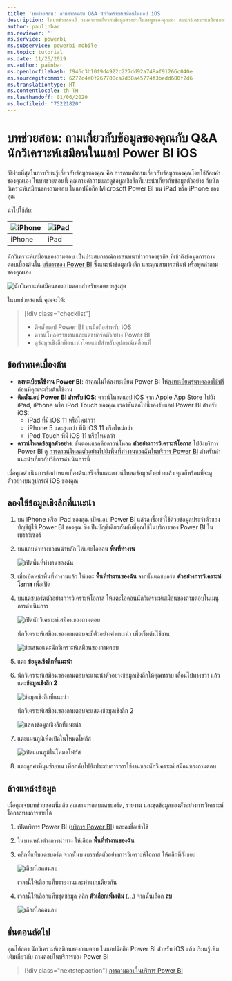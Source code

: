 ```yaml
---
title: 'บทช่วยสอน: ถามคำถามกับ Q&A นักวิเคราะห์เสมือนในแอป iOS'
description: ในบทช่วยสอนนี้ ถามคำถามเกี่ยวกับข้อมูลตัวอย่างในคำพูดของคุณเอง กับนักวิเคราะห์เสมือนของถามตอบ ในแอปมือถือ Power BI บนอุปกรณ์ iOS ของคุณ
author: paulinbar
ms.reviewer: ''
ms.service: powerbi
ms.subservice: powerbi-mobile
ms.topic: tutorial
ms.date: 11/26/2019
ms.author: painbar
ms.openlocfilehash: f946c3b10f9d4922c227dd92a748af91266c040e
ms.sourcegitcommit: 6272c4a0f267708ca7d38a45774f3bedd680f2d6
ms.translationtype: HT
ms.contentlocale: th-TH
ms.lasthandoff: 01/06/2020
ms.locfileid: "75221820"
---
```

# <a name="tutorial-ask-questions-about-your-data-with-the-qa-virtual-analyst-in-the-power-bi-ios-apps"></a>บทช่วยสอน: ถามเกี่ยวกับข้อมูลของคุณกับ Q&A นักวิเคราะห์เสมือนในแอป Power BI iOS

วิธีง่ายที่สุดในการเรียนรู้เกี่ยวกับข้อมูลของคุณ คือ การถามคำถามเกี่ยวกับข้อมูลของคุณโดยใช้ถ้อยคำของคุณเอง ในบทช่วยสอนนี้ คุณถามคำถามและดูข้อมูลเชิงลึกที่แนะนำเกี่ยวกับข้อมูลตัวอย่าง กับนักวิเคราะห์เสมือนของถามตอบ ในแอปมือถือ Microsoft Power BI บน iPad หรือ iPhone ของคุณ 

นำไปใช้กับ:

| ![iPhone](./media/tutorial-mobile-apps-ios-qna/iphone-logo-50-px.png) | ![iPad](./media/tutorial-mobile-apps-ios-qna/ipad-logo-50-px.png) |
|:--- |:--- |
| iPhone |iPad |

นักวิเคราะห์เสมือนของถามตอบ เป็นประสบการณ์การสนทนาข่าวกรองธุรกิจ ที่เข้าถึงข้อมูลการถามตอบเบื้องต้นใน [บริการของ Power BI](https://powerbi.com) ซึ่งแนะนำข้อมูลเชิงลึก และคุณสามารถพิมพ์ หรือพูดคำถามของคุณเอง

![นักวิเคราะห์เสมือนของถามตอบสำหรับยอดขายสูงสุด](./media/tutorial-mobile-apps-ios-qna/power-bi-ios-q-n-a-top-sale-intro.png)

ในบทช่วยสอนนี้ คุณจะได้:

> [!div class="checklist"]
> * ติดตั้งแอป Power BI บนมือถือสำหรับ iOS
> * ดาวน์โหลดรายงานและแดชบอร์ดตัวอย่าง Power BI
> * ดูข้อมูลเชิงลึกที่แนะนำโดยแอปสำหรับอุปกรณ์เคลื่อนที่

## <a name="prerequisites"></a>ข้อกำหนดเบื้องต้น

* **ลงทะเบียนใช้งาน Power BI**: ถ้าคุณไม่ได้ลงทะเบียน Power BI ให้[ลงทะเบียนรุ่นทดลองใช้ฟรี](https://app.powerbi.com/signupredirect?pbi_source=web)ก่อนที่คุณจะเริ่มต้นใช้งาน
* **ติดตั้งแอป Power BI สำหรับ iOS**: [ดาวน์โหลดแอป iOS](https://apps.apple.com/app/microsoft-power-bi/id929738808) จาก Apple App Store ไปยัง iPad, iPhone หรือ iPod Touch ของคุณ เวอร์ชันต่อไปนี้รองรับแอป Power BI สำหรับ iOS:
  * iPad ที่มี iOS 11 หรือใหม่กว่า
  * iPhone 5 และสูงกว่า ที่มี iOS 11 หรือใหม่กว่า 
  * iPod Touch ที่มี iOS 11 หรือใหม่กว่า
* **ดาวน์โหลดข้อมูลตัวอย่าง**: ขั้นตอนแรกคือดาวน์โหลด **ตัวอย่างการวิเคราะห์โอกาส** ไปยังบริการ Power BI ดู [การดาวน์โหลดตัวอย่างไปยังพื้นที่ทำงานของฉันในบริการ Power BI](./mobile-apps-download-samples.md) สำหรับคำแนะนำเกี่ยวกับวิธีการดำเนินการนี้


เมื่อคุณดำเนินการข้อกำหนดเบื้องต้นเสร็จสิ้นและดาวน์โหลดข้อมูลตัวอย่างแล้ว คุณก็พร้อมที่จะดูตัวอย่างบนอุปกรณ์ iOS ของคุณ

## <a name="try-featured-insights"></a>ลองใช้ข้อมูลเชิงลึกที่แนะนำ
1. บน iPhone หรือ iPad ของคุณ เปิดแอป Power BI แล้วลงชื่อเข้าใช้ด้วยข้อมูลประจำตัวของบัญชีผู้ใช้ Power BI ของคุณ ซึ่งเป็นบัญชีเดียวกันกับที่คุณใช้ในบริการของ Power BI ในเบราว์เซอร์

2. บนแถบนำทางของหน้าหลัก ให้แตะไอคอน **พื้นที่ทำงาน**

    ![เปิดพื้นที่ทำงานของฉัน](./media/tutorial-mobile-apps-ios-qna/power-bi-qna-open-myworkspace.png)

3. เมื่อเปิดหน้าพื้นที่ทำงานแล้ว ให้แตะ **พื้นที่ทำงานของฉัน** จากนั้นแดชบอร์ด **ตัวอย่างการวิเคราะห์โอกาส** เพื่อเปิด


3. บนแดชบอร์ดตัวอย่างการวิเคราะห์โอกาส ให้แตะไอคอนนักวิเคราะห์เสมือนของถามตอบในเมนูการดำเนินการ

    ![เปิดนักวิเคราะห์เสมือนของถามตอบ](./media/tutorial-mobile-apps-ios-qna/power-bi-qna-open-qna.png)

    นักวิเคราะห์เสมือนของถามตอบจะมีตัวอย่างคำแนะนำ เพื่อเริ่มต้นใช้งาน

    ![ข้อเสนอแนะนักวิเคราะห์เสมือนของถามตอบ](./media/tutorial-mobile-apps-ios-qna/power-bi-qna-suggestions.png)

3. แตะ **ข้อมูลเชิงลึกที่แนะนำ**

4. นักวิเคราะห์เสมือนของถามตอบจะแนะนำตัวอย่างข้อมูลเชิงลึกให้คุณทราบ เลื่อนไปทางขวา แล้วแตะ**ข้อมูลเชิงลึก 2**

    ![ข้อมูลเชิงลึกที่แนะนำ](./media/tutorial-mobile-apps-ios-qna/power-bi-ios-qna-suggest-insight-2.png)

   นักวิเคราะห์เสมือนของถามตอบจะแสดงข้อมูลเชิงลึก 2

    ![แสดงข้อมูลเชิงลึกที่แนะนำ](./media/tutorial-mobile-apps-ios-qna/power-bi-ios-qna-show-insight-2.png)

5. แตะแผนภูมิเพื่อเปิดในโหมดโฟกัส

    ![เปิดแผนภูมิในโหมดโฟกัส](./media/tutorial-mobile-apps-ios-qna/power-bi-ios-qna-open-insight-2.png)

6. แตะลูกศรที่มุมซ้ายบน เพื่อกลับไปยังประสบการการใช้งานของนักวิเคราะห์เสมือนของถามตอบ

## <a name="clean-up-resources"></a>ล้างแหล่งข้อมูล

เมื่อคุณจบบทช่วยสอนนี้แล้ว คุณสามารถลบแดชบอร์ด, รายงาน และชุดข้อมูลของตัวอย่างการวิเคราะห์โอกาสทางการขายได้

1. เปิดบริการ Power BI ([บริการ Power BI](https://app.powerbi.com)) และลงชื่อเข้าใช้

2. ในบานหน้าต่างการนำทาง ให้เลือก **พื้นที่ทำงานของฉัน**

3. คลิกที่แท็บแดชบอร์ด จากนั้นบนบรรทัดตัวอย่างการวิเคราะห์โอกาส ให้คลิกที่ถังขยะ

    ![เลือกไอคอนลบ](./media/tutorial-mobile-apps-ios-qna/power-bi-tutorial-mobile-apps-ios-qna-delete-opportunity-analysis-sample.png)

    เวลานี้ให้เลือกแท็บรายงานและทำแบบเดียวกัน

4. เวลานี้ให้เลือกแท็บชุดข้อมูล คลิก **ตัวเลือกเพิ่มเติม** (...) จากนั้นเลือก **ลบ**

    ![เลือกไอคอนลบ](./media/tutorial-mobile-apps-ios-qna/power-bi-tutorial-mobile-apps-ios-qna-delete-opportunity-analysis-sample-datasets.png)

## <a name="next-steps"></a>ขั้นตอนถัดไป

คุณได้ลอง นักวิเคราะห์เสมือนของถามตอบ ในแอปมือถือ Power BI สำหรับ iOS แล้ว เรียนรู้เพิ่มเติมเกี่ยวกับ ถามตอบในบริการของ Power BI
> [!div class="nextstepaction"]
> [การถามตอบในบริการ Power BI](../end-user-q-and-a.md)